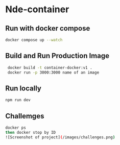 # Nde-container


## Run with docker compose
```bash
docker compose up --watch
```

## Build and Run Production Image

```bash
 docker build -t container-docker:v1 .
 docker run -p 3000:3000 name of an image

```

## Run locally
```bash
npm run dev
```

## Challemges
```bash
docker ps 
then docker stop by ID 
![Screenshot of project](/images/challenges.png)

```